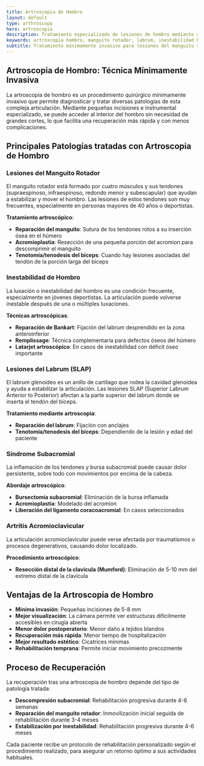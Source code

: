 ```yaml
---
title: Artroscopia de Hombro
layout: default
type: arthroscopy
hero: artroscopia
description: Tratamiento especializado de lesiones de hombro mediante artroscopia. Especialista en reparación del manguito rotador, inestabilidad y lesiones del labrum. Dr. Sammy Orozco, Cali, Colombia.
keywords: artroscopia hombro, manguito rotador, labrum, inestabilidad hombro, luxación, slap, cirugía artroscópica hombro, artroscopia cali
subtitle: Tratamiento mínimamente invasivo para lesiones del manguito rotador e inestabilidad
---
```


## Artroscopia de Hombro: Técnica Mínimamente Invasiva

La artroscopia de hombro es un procedimiento quirúrgico mínimamente invasivo que permite diagnosticar y tratar diversas patologías de esta compleja articulación. Mediante pequeñas incisiones e instrumental especializado, se puede acceder al interior del hombro sin necesidad de grandes cortes, lo que facilita una recuperación más rápida y con menos complicaciones.

## Principales Patologías tratadas con Artroscopia de Hombro

### Lesiones del Manguito Rotador

El manguito rotador está formado por cuatro músculos y sus tendones (supraespinoso, infraespinoso, redondo menor y subescapular) que ayudan a estabilizar y mover el hombro. Las lesiones de estos tendones son muy frecuentes, especialmente en personas mayores de 40 años o deportistas.

**Tratamiento artroscópico**:

- **Reparación del manguito**: Sutura de los tendones rotos a su inserción ósea en el húmero
- **Acromioplastia**: Resección de una pequeña porción del acromion para descomprimir el manguito
- **Tenotomía/tenodesis del bíceps**: Cuando hay lesiones asociadas del tendón de la porción larga del bíceps

### Inestabilidad de Hombro

La luxación o inestabilidad del hombro es una condición frecuente, especialmente en jóvenes deportistas. La articulación puede volverse inestable después de una o múltiples luxaciones.

**Técnicas artroscópicas**:

- **Reparación de Bankart**: Fijación del labrum desprendido en la zona anteroinferior
- **Remplissage**: Técnica complementaria para defectos óseos del húmero
- **Latarjet artroscópico**: En casos de inestabilidad con déficit óseo importante

### Lesiones del Labrum (SLAP)

El labrum glenoideo es un anillo de cartílago que rodea la cavidad glenoidea y ayuda a estabilizar la articulación. Las lesiones SLAP (Superior Labrum Anterior to Posterior) afectan a la parte superior del labrum donde se inserta el tendón del bíceps.

**Tratamiento mediante artroscopia**:

- **Reparación del labrum**: Fijación con anclajes
- **Tenotomía/tenodesis del bíceps**: Dependiendo de la lesión y edad del paciente

### Síndrome Subacromial

La inflamación de los tendones y bursa subacromial puede causar dolor persistente, sobre todo con movimientos por encima de la cabeza.

**Abordaje artroscópico**:

- **Bursectomía subacromial**: Eliminación de la bursa inflamada
- **Acromioplastia**: Modelado del acromion
- **Liberación del ligamento coracoacromial**: En casos seleccionados

### Artritis Acromioclavicular

La articulación acromioclavicular puede verse afectada por traumatismos o procesos degenerativos, causando dolor localizado.

**Procedimiento artroscópico**:

- **Resección distal de la clavícula (Mumford)**: Eliminación de 5-10 mm del extremo distal de la clavícula

## Ventajas de la Artroscopia de Hombro

- **Mínima invasión**: Pequeñas incisiones de 5-8 mm
- **Mejor visualización**: La cámara permite ver estructuras difícilmente accesibles en cirugía abierta
- **Menor dolor postoperatorio**: Menor daño a tejidos blandos
- **Recuperación más rápida**: Menor tiempo de hospitalización
- **Mejor resultado estético**: Cicatrices mínimas
- **Rehabilitación temprana**: Permite iniciar movimiento precozmente

## Proceso de Recuperación

La recuperación tras una artroscopia de hombro depende del tipo de patología tratada:

- **Descompresión subacromial**: Rehabilitación progresiva durante 4-6 semanas
- **Reparación del manguito rotador**: Inmovilización inicial seguida de rehabilitación durante 3-4 meses
- **Estabilización por inestabilidad**: Rehabilitación progresiva durante 4-6 meses

Cada paciente recibe un protocolo de rehabilitación personalizado según el procedimiento realizado, para asegurar un retorno óptimo a sus actividades habituales.
